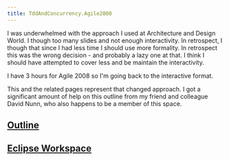 ```yaml
---
title: TddAndConcurrency.Agile2008
---
```

I was underwhelmed with the approach I used at Architecture and Design World. I though too many slides and not enough interactivity. In retrospect, I though that since I had less time I should use more formality. In retrospect this was the wrong decision - and probably a lazy one at that. I think I should have attempted to cover less and be maintain the interactivity. 

I have 3 hours for Agile 2008 so I'm going back to the interactive format.

This and the related pages represent that changed approach. I got a significant amount of help on this outline from my friend and colleague David Nunn, who also happens to be a member of this space.

## [Outline](TddAndConcurrency.Agile2008.Outline)
## [Eclipse Workspace](file:ConcurrencyPresentations_ad2008.zip)
